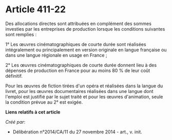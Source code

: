 # Article 411-22

Des allocations directes sont attribuées en complément des sommes investies par les entreprises de production lorsque les
conditions suivantes sont remplies : 

1° Les œuvres cinématographiques de courte durée sont réalisées intégralement ou principalement en version originale en
langue française ou dans une langue régionale en usage en France ; 

2° Les œuvres cinématographiques de courte durée donnent lieu à des dépenses de production en France pour au moins 80 % de
leur coût définitif. 

Pour les œuvres de fiction tirées d'un opéra et réalisées dans la langue du livret, pour les œuvres documentaires réalisées
dans une langue dont l'emploi est justifié par le sujet traité et pour les œuvres d'animation, seule la condition prévue au
2° est exigée.

**Liens relatifs à cet article**

_Créé par_:

  - Délibération n°2014/CA/11 du 27 novembre 2014 - art., v. init.
